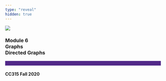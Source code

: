 ```yaml
---
type: "reveal"
hidden: true
---
```


<section>
<img class="stretch plain" src="/images/core-logo-on-white.png">
<h3> Module 6 <br> Graphs <br> Directed Graphs</h3>
<hr style="height:15px;color:512888;background-color:512888;">
<h4>CC315 Fall 2020</h4>
</section>